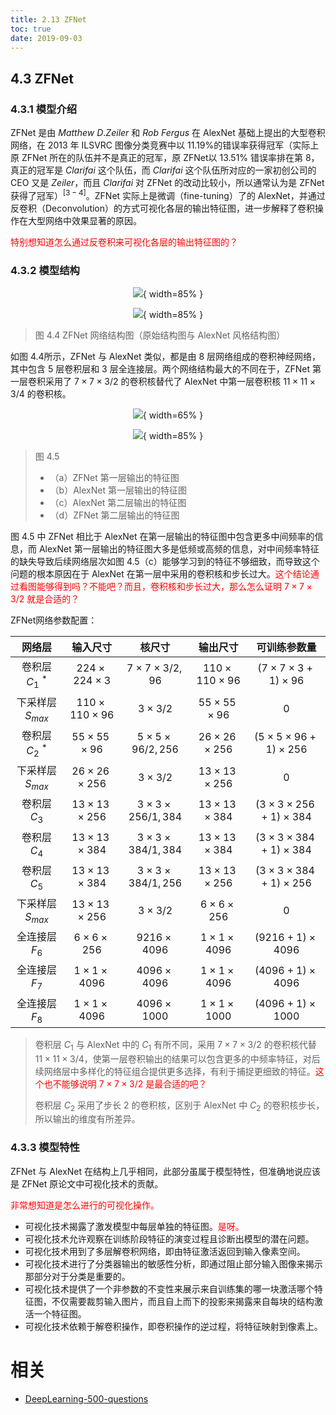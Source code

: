 ```yaml
---
title: 2.13 ZFNet
toc: true
date: 2019-09-03
---
```


## 4.3 ZFNet

### 4.3.1 模型介绍

ZFNet 是由 $Matthew$ $D. Zeiler$ 和 $Rob$ $Fergus$ 在 AlexNet 基础上提出的大型卷积网络，在 2013 年 ILSVRC 图像分类竞赛中以 11.19%的错误率获得冠军（实际上原 ZFNet 所在的队伍并不是真正的冠军，原 ZFNet以 13.51% 错误率排在第 8，真正的冠军是 $Clarifai$ 这个队伍，而 $Clarifai$ 这个队伍所对应的一家初创公司的 CEO 又是 $Zeiler$，而且 $Clarifai$ 对 ZFNet 的改动比较小，所以通常认为是 ZFNet 获得了冠军）$^{[3-4]}​$。ZFNet 实际上是微调（fine-tuning）了的 AlexNet，并通过反卷积（Deconvolution）的方式可视化各层的输出特征图，进一步解释了卷积操作在大型网络中效果显著的原因。

<span style="color:red;">特别想知道怎么通过反卷积来可视化各层的输出特征图的？</span>


### 4.3.2 模型结构

<center>

![](http://images.iterate.site/blog/image/20190722/DqLUUV2PsY5I.png?imageslim){ width=85% }

</center>


<center>

![](http://images.iterate.site/blog/image/20190722/QkIjXDWAAa8n.jpeg?imageslim){ width=85% }

</center>

> 图 4.4 ZFNet 网络结构图（原始结构图与 AlexNet 风格结构图）

​如图 4.4所示，ZFNet 与 AlexNet 类似，都是由 8 层网络组成的卷积神经网络，其中包含 5 层卷积层和 3 层全连接层。两个网络结构最大的不同在于，ZFNet 第一层卷积采用了 $7\times7\times3/2$ 的卷积核替代了 AlexNet 中第一层卷积核 $11\times11\times3/4$ 的卷积核。



<center>

![](http://images.iterate.site/blog/image/20190722/mBeCvIv9mcoi.png?imageslim){ width=65% }

</center>


<center>

![](http://images.iterate.site/blog/image/20190722/NPV7w5JbbCDc.png?imageslim){ width=85% }

</center>

> 图 4.5
>
> - （a）ZFNet 第一层输出的特征图
> - （b）AlexNet 第一层输出的特征图
> - （c）AlexNet 第二层输出的特征图
> - （d）ZFNet 第二层输出的特征图

图 4.5 中 ZFNet 相比于 AlexNet 在第一层输出的特征图中包含更多中间频率的信息，而 AlexNet 第一层输出的特征图大多是低频或高频的信息，对中间频率特征的缺失导致后续网络层次如图 4.5（c）能够学习到的特征不够细致，而导致这个问题的根本原因在于 AlexNet 在第一层中采用的卷积核和步长过大。<span style="color:red;">这个结论通过看图能够得到吗？不能吧？而且，卷积核和步长过大，那么怎么证明 $7\times7\times3/2$ 就是合适的？</span>


ZFNet网络参数配置：

|        网络层         |               输入尺寸               |                  核尺寸                  |               输出尺寸               |              可训练参数量               |
| :-------------------: | :----------------------------------: | :--------------------------------------: | :----------------------------------: | :-------------------------------------: |
|   卷积层 $C_1$ $^*$  |        $224\times224\times3$         |          $7\times7\times3/2,96$          |        $110\times110\times96$        |      $(7\times7\times3+1)\times96$      |
| 下采样层 $S_{max}$ |        $110\times110\times96$        |               $3\times3/2$               |         $55\times55\times96$         |                    0                    |
|      卷积层 $C_2$ $^*$      |         $55\times55\times96$         |         $5\times5\times96/2,256$         |        $26\times26\times256$        | $(5\times5\times96+1)\times256$ |
|   下采样层 $S_{max}$   | $26\times26\times256$ |       $3\times3/2$       | $13\times13\times256$ |                    0                    |
|   卷积层 $C_3$  |  $13\times13\times256$  | $3\times3\times256/1,384$ | $13\times13\times384$ | $(3\times3\times256+1)\times384$ |
|      卷积层 $C_4$      | $13\times13\times384$ | $3\times3\times384/1,384$ | $13\times13\times384$ | $(3\times3\times384+1)\times384$ |
|      卷积层 $C_5$      | $13\times13\times384$ | $3\times3\times384/1,256$ | $13\times13\times256$ | $(3\times3\times384+1)\times256$ |
|   下采样层 $S_{max}$   | $13\times13\times256$ |       $3\times3/2$       |  $6\times6\times256$  |                    0                    |
|  全连接层 $F_6$  |   $6\times6\times256$   |     $9216\times4096$     | $1\times1\times4096$ |       $(9216+1)\times4096$       |
|     全连接层 $F_7$     |  $1\times1\times4096$  |     $4096\times4096$     | $1\times1\times4096$ |       $(4096+1)\times4096$       |
|     全连接层 $F_8$     | $1\times1\times4096$ |             $4096\times1000$             |         $1\times1\times1000$         |       $(4096+1)\times1000$       |


> 卷积层 $C_1$ 与 AlexNet 中的 $C_1$ 有所不同，采用 $7\times7\times3/2$ 的卷积核代替 $11\times11\times3/4​$，使第一层卷积输出的结果可以包含更多的中频率特征，对后续网络层中多样化的特征组合提供更多选择，有利于捕捉更细致的特征。<span style="color:red;">这个也不能够说明 $7\times7\times3/2$ 是最合适的吧？</span>
>
> 卷积层 $C_2$ 采用了步长 $2$ 的卷积核，区别于 AlexNet 中 $C_2$ 的卷积核步长，所以输出的维度有所差异。

### 4.3.3 模型特性

​ZFNet 与 AlexNet 在结构上几乎相同，此部分虽属于模型特性，但准确地说应该是 ZFNet 原论文中可视化技术的贡献。

<span style="color:red;">非常想知道是怎么进行的可视化操作。</span>

- 可视化技术揭露了激发模型中每层单独的特征图。<span style="color:red;">是呀。</span>
- 可视化技术允许观察在训练阶段特征的演变过程且诊断出模型的潜在问题。
- 可视化技术用到了多层解卷积网络，即由特征激活返回到输入像素空间。
- 可视化技术进行了分类器输出的敏感性分析，即通过阻止部分输入图像来揭示那部分对于分类是重要的。
- 可视化技术提供了一个非参数的不变性来展示来自训练集的哪一块激活哪个特征图，不仅需要裁剪输入图片，而且自上而下的投影来揭露来自每块的结构激活一个特征图。
- 可视化技术依赖于解卷积操作，即卷积操作的逆过程，将特征映射到像素上。







# 相关

- [DeepLearning-500-questions](https://github.com/scutan90/DeepLearning-500-questions)

